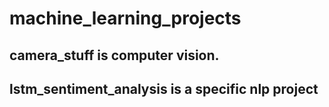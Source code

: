 # machine_learning_projects

## camera_stuff is computer vision.

## lstm_sentiment_analysis is a specific nlp project
